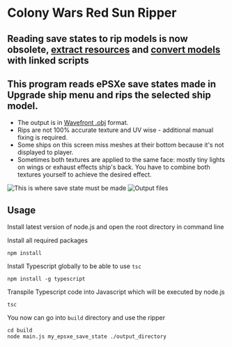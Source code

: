 # Colony Wars Red Sun Ripper

## **Reading save states to rip models is now obsolete**, [extract resources](https://github.com/suXinjke/RedSunRipper/tree/master/game_rsc_extract) and [convert models](https://github.com/suXinjke/RedSunRipper/tree/master/model_converter) with linked scripts

## This program reads ePSXe save states made in **Upgrade ship** menu and rips the selected ship model.

- The output is in [Wavefront .obj](https://en.wikipedia.org/wiki/Wavefront_.obj_file) format.
- Rips are not 100% accurate texture and UV wise - additional manual fixing is required.
- Some ships on this screen miss meshes at their bottom because it's not displayed to player.
- Sometimes both textures are applied to the same face: mostly tiny lights on wings or exhaust effects ship's back. You have to combine both textures yourself to achieve the desired effect.

![This is where save state must be made](https://i.imgur.com/bPFGXir.jpg)
![Output files](https://i.imgur.com/aHealxs.png)

## Usage

Install latest version of node.js and open the root directory in command line

Install all required packages
```
npm install
```

Install Typescript globally to be able to use `tsc`
```
npm install -g typescript
```

Transpile Typescript code into Javascript which will be executed by node.js
```
tsc
```

You now can go into `build` directory and use the ripper
```
cd build
node main.js my_epsxe_save_state ./output_directory
```